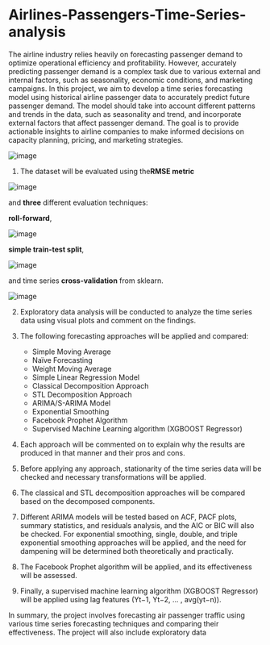 # Airlines-Passengers-Time-Series-analysis

The airline industry relies heavily on forecasting passenger demand to optimize operational efficiency and profitability. However, accurately predicting passenger demand is a complex task due to various external and internal factors, such as seasonality, economic conditions, and marketing campaigns. In this project, we aim to develop a time series forecasting model using historical airline passenger data to accurately predict future passenger demand. The model should take into account different patterns and trends in the data, such as seasonality and trend, and incorporate external factors that affect passenger demand. The goal is to provide actionable insights to airline companies to make informed decisions on capacity planning, pricing, and marketing strategies.

![image](https://user-images.githubusercontent.com/43541909/233919681-d5617d2e-0bca-4ca4-a6de-a9abd1046948.png)


1. The dataset will be evaluated using the**RMSE metric** 


![image](https://user-images.githubusercontent.com/43541909/233920019-19c77893-6a44-4cb8-9d18-6cf7944d7018.png)


and **three** different evaluation techniques:

**roll-forward**,


![image](https://user-images.githubusercontent.com/43541909/233920373-dc886d32-5af5-4163-8652-b613d113f197.png)


**simple train-test split**,


![image](https://user-images.githubusercontent.com/43541909/233920199-25e36a12-f747-4449-bb78-5fc3598cbd21.png)


and time series **cross-validation** from sklearn.


![image](https://user-images.githubusercontent.com/43541909/233920288-c70cc4e9-5ec1-40ec-b5cc-434cd901b2fb.png)


2. Exploratory data analysis will be conducted to analyze the time series data using visual plots and comment on the findings.

3. The following forecasting approaches will be applied and compared:
    * Simple Moving Average
    * Naïve Forecasting
    * Weight Moving Average
    * Simple Linear Regression Model
    * Classical Decomposition Approach
    * STL Decomposition Approach
    * ARIMA/S-ARIMA Model
    * Exponential Smoothing
    * Facebook Prophet Algorithm
    * Supervised Machine Learning algorithm (XGBOOST Regressor)
    
4. Each approach will be commented on to explain why the results are produced in that manner and their pros and cons.

5. Before applying any approach, stationarity of the time series data will be checked and necessary transformations will be applied.

6. The classical and STL decomposition approaches will be compared based on the decomposed components.

7. Different ARIMA models will be tested based on ACF, PACF plots, summary statistics, and residuals analysis, and the AIC or BIC will also be checked.
For exponential smoothing, single, double, and triple exponential smoothing approaches will be applied, and the need for dampening will be determined both theoretically and practically.

8. The Facebook Prophet algorithm will be applied, and its effectiveness will be assessed.

9. Finally, a supervised machine learning algorithm (XGBOOST Regressor) will be applied using lag features (Yt−1, Yt−2, ... , avg(yt−n)).

In summary, the project involves forecasting air passenger traffic using various time series forecasting techniques and comparing their effectiveness. The project will also include exploratory data
